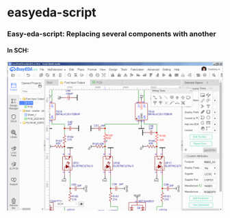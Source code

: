 # easyeda-script
### Easy-eda-script: Replacing several components with another
#### In SCH:  
![Preview](https://github.com/duritskiy/easyeda-MyExtensions/blob/main/ReplaceSchlib/Video%20-%20ReplaceSchlib.gif)


